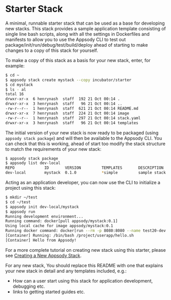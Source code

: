 # Starter Stack

A minimal, runnable starter stack that can be used as a base for developing new stacks. This stack provides a sample application template consisting of single line bash scripts, along with all the settings in Dockerfiles and manifests to allow you to use the Appsody CLI to test out package/init/run/debug/test/build/deploy ahead of starting to make changes to a copy of this stack for yourself.

To make a copy of this stack as a basis for your new stack, enter, for example:

```bash
$ cd ~
$ appsody stack create mystack --copy incubator/starter
$ cd mystack
$ ls - al
total 16
drwxr-xr-x  6 henrynash  staff  192 21 Oct 00:14 .
drwxr-xr-x  3 henrynash  staff   96 21 Oct 00:14 ..
-rw-r--r--  1 henrynash  staff  621 21 Oct 00:14 README.md
drwxr-xr-x  7 henrynash  staff  224 21 Oct 00:14 image
-rw-r--r--  1 henrynash  staff  297 21 Oct 00:14 stack.yaml
drwxr-xr-x  3 henrynash  staff   96 21 Oct 00:14 templates
```

The initial version of your new stack is now ready to be packaged (using `appsody stack package`) and will then be available to the Appsody CLI. You can check that this is working, ahead of start too modify the stack structure to match the requirements of your new stack:

```bash
$ appsody stack package
$ appsody list dev-local
REPO             ID       VERSION         TEMPLATES       DESCRIPTION
dev-local        mystack  0.1.0           *simple         sample stack to help...
```

Acting as an application developer, you can now use the CLI to initialize a project using this stack:

```bash
$ mkdir ~/test
$ cd ~/test
$ appsody init dev-local/mystack
$ appsody run
Running development environment...
Running command: docker[pull appsody/mystack:0.1]
Using local cache for image appsody/mystack:0.1
Running docker command: docker[run --rm -p 8080:8080 --name test20-dev -v /Users/henrynash/codewind-workspace/test20/:/project/userapp -v test20-deps:/project/deps -v /Users/henrynash/.appsody/appsody-controller:/appsody/appsody-controller -t --entrypoint /appsody/appsody-controller appsody/mystack:0.1 --mode=run]
[Container] Running: /bin/bash /project/userapp/hello.sh
[Container] Hello from Appsody!
```

For a more complete tutorial on creating new stack using this starter, please see [Creating a New Appsody Stack](https://developer.ibm.com/tutorials/create-appsody-stack/).

For any new stack, You should replace this README with one that explains your new stack in detail and any templates included, e.g.:

- How can a user start using this stack for application development, debugging etc.
- links to getting started guides etc.
